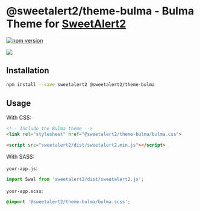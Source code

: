 # @sweetalert2/theme-bulma - Bulma Theme for [SweetAlert2](https://github.com/sweetalert2/sweetalert2)

[![npm version](https://img.shields.io/npm/v/@sweetalert2/theme-bulma.svg)](https://www.npmjs.com/package/@sweetalert2/theme-bulma)

![](https://sweetalert2.github.io/images/themes-bulma.png)

Installation
------------

```sh
npm install --save sweetalert2 @sweetalert2/theme-bulma
```

Usage
-----

With CSS:

```html
<!-- Include the Bulma theme -->
<link rel="stylesheet" href="@sweetalert2/theme-bulma/bulma.css">

<script src="sweetalert2/dist/sweetalert2.min.js"></script>
```

With SASS:

`your-app.js`:
```js
import Swal from 'sweetalert2/dist/sweetalert2.js';
```

`your-app.scss`:
```scss
@import '@sweetalert2/theme-bulma/bulma.scss';
```
